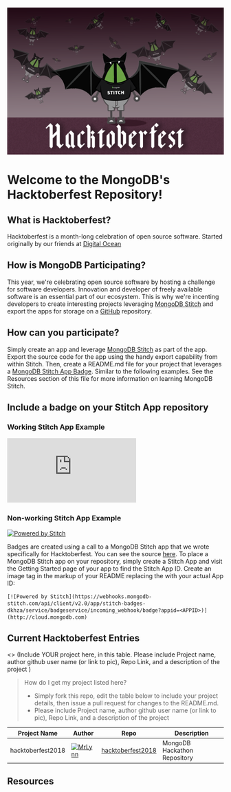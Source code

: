 ![Hacktoberfest Header](./assets/stitch-hacktoberfest-header.png)
# Welcome to the MongoDB's Hacktoberfest Repository!

## What is Hacktoberfest?
Hacktoberfest is a month-long celebration of open source software. Started originally by our friends at [Digital Ocean](http://digitalocean.com)

## How is MongoDB Participating?
This year, we're celebrating open source software by hosting a challenge for software developers. Innovation and developer of freely available software is an essential part of our ecosystem. This is why we're incenting developers to create interesting projects leveraging [MongoDB Stitch](http://www.mongodb.com/cloud/stitch) and export the apps for storage on a [GitHub](http://github.com) repository.

## How can you participate?
Simply create an app and leverage [MongoDB Stitch](http://www.mongodb.com/cloud/stitch) as part of the app. Export the source code for the app using the handy export capability from within Stitch. Then, create a README.md file for your project that leverages a [MongoDB Stitch App Badge](./badges.md). Similar to the following examples. See the Resources section of this file for more information on learning MongoDB Stitch.

## Include a badge on your Stitch App repository

### Working Stitch App Example
[![Powered by Stitch](http://badge.learnstitch.com/index.php?appid=stitch-badges-dkhza)](http://cloud.mongodb.com)

### Non-working Stitch App Example
[![Powered by Stitch](https://webhooks.mongodb-stitch.com/api/client/v2.0/app/stitch-badges-dkhza/service/badgeservice/incoming_webhook/badge?appid=non-existing-app)](http://cloud.mongodb.com)

Badges are created using a call to a MongoDB Stitch app that we wrote specifically for Hacktoberfest. You can see the source [here](https://github.com/mrlynn/hacktoberfest/blob/master/stitchapp/services/badgeservice/incoming_webhooks/badge/source.js).  To place a MongoDB Stitch app on your repository, simply create a Stitch App and visit the Getting Started page of your app to find the Stitch App ID. Create an image tag in the markup of your README replacing the <APPID> with your actual App ID:
  
  ```
  [![Powered by Stitch](https://webhooks.mongodb-stitch.com/api/client/v2.0/app/stitch-badges-dkhza/service/badgeservice/incoming_webhook/badge?appid=<APPID>)](http://cloud.mongodb.com)
```
## Current Hacktoberfest Entries
<> (Include YOUR project here, in this table.  Please include Project name, author github user name (or link to pic), Repo Link, and a description of the project )
> How do I get my project listed here?
> - Simply fork this repo, edit the table below to include your project details, then issue a pull request for changes to the README.md.
> - Please include Project name, author github user name (or link to pic), Repo Link, and a description of the project 

| Project Name | Author | Repo | Description
| --- | --- | --- | --- |
| hacktoberfest2018 | [![MrLynn](https://avatars2.githubusercontent.com/u/192552?s=50&v=4)](http://twitter.com/merlynn) |  [hacktoberfest2018](http://github.com/mongodb/hacktoberfest2018)| MongoDB Hackathon Repository |

## Resources

